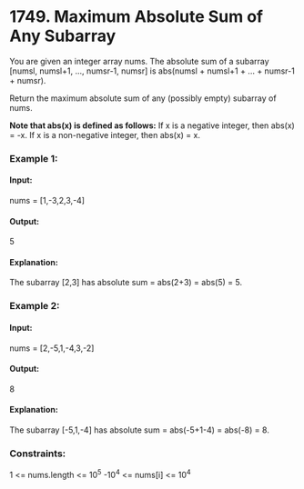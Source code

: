 # 1749. Maximum Absolute Sum of Any Subarray
You are given an integer array nums. The absolute sum of a subarray [numsl, numsl+1, ..., numsr-1, numsr] is abs(numsl + numsl+1 + ... + numsr-1 + numsr).

Return the maximum absolute sum of any (possibly empty) subarray of nums.

**Note that abs(x) is defined as follows:**
If x is a negative integer, then abs(x) = -x.
If x is a non-negative integer, then abs(x) = x.
 
### Example 1:
#### Input: 
nums = [1,-3,2,3,-4]
#### Output: 
5
#### Explanation:
The subarray [2,3] has absolute sum = abs(2+3) = abs(5) = 5.

### Example 2:
#### Input: 
nums = [2,-5,1,-4,3,-2]
#### Output:
8
#### Explanation: 
The subarray [-5,1,-4] has absolute sum = abs(-5+1-4) = abs(-8) = 8.
 
### Constraints:
1 <= nums.length <= $`10^5`$
-$`10^4`$ <= nums[i] <= $`10^4`$

